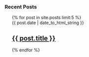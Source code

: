 <h3>Recent Posts</h3>
<ul class="posts">{% for post in site.posts limit:5 %}
	<div>{{ post.date | date_to_html_string }}</div>
    	<h2><a href="{{ post.url }}">{{ post.title }}</a></h2>
	{% endfor %}
</ul>

